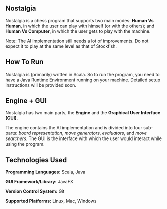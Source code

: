 ## Nostalgia

Nostalgia is a chess program that supports two main modes: **Human Vs Human**, in which the user can play with himself (or with the others); and **Human Vs Computer**, in which the user gets to play with the machine.

Note: The AI implementation still needs a lot of improvements. Do not expect it to play at the same level as that of Stockfish.

## How To Run

Nostalgia is (primarily) written in Scala. So to run the program, you need to have a Java Runtime Environment running on your machine. Detailed setup instructions will be provided soon.

## Engine + GUI

Nostalgia has two main parts, the **Engine** and the **Graphical User Interface (GUI)**.

The engine contains the AI implementation and is divided into four sub-parts: _board representation_, _move generators_, _evaluators_, and _move searchers_. The GUI is the interface with which the user would interact while using the program.



## Technologies Used

**Programming Languages:** Scala, Java

**GUI Framework/Library:** JavaFX

**Version Control System:** Git

**Supported Platforms:** Linux, Mac, Windows